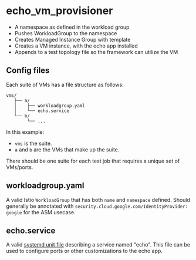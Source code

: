 # echo_vm_provisioner

* A namespace as defined in the workload group
* Pushes WorkloadGroup to the namespace
* Creates Managed Instance Group with template
* Creates a VM instance, with the echo app installed
* Appends to a test topology file so the framework can utilize the VM

## Config files

Each suite of VMs has a file structure as follows:

```text
vms/
   ├── a/
   │    ├── workloadgroup.yaml
   │    └── echo.service
   └── b/
        └── ...
```

In this example:

* `vms` is the suite.
* `a` and `b` are the VMs that make up the suite.

There should be one suite for each test job that requires a unique set of VMs/ports.

## workloadgroup.yaml

A valid Istio `WorkloadGroup` that has both `name` and `namespace` defined. Should generally be
annotated with `security.cloud.google.com/IdentityProvider: google` for the ASM usecase.

## echo.service

A valid [systemd unit file](https://man7.org/linux/man-pages/man5/systemd.service.5.html) describing a service named
"echo". This file can be used to configure ports or other customizations to the echo app.
